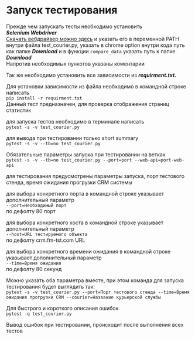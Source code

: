 # Запуск тестирования
Прежде чем запускать тесты необходимо установить  
***Selenium Webdriver***\
[Скачать вебдрайвер можно здесь](https://chromedriver.chromium.org/downloads) и указать его в переменной PATH внутри файла test_courier.py,
указать в chrome option внутри кода путь как папке ***Download*** и в функции `compare_data` указать путь к папке ***Download***\
Напротив необходимых пункотов указаны коментарии

Так же необходимо установить все зависимости из 
***requirment.txt.***

Для установки зависимости из файла необходимо в командной строке написать\
`pip install -r requirment.txt`\
Данный тест предназначен, для проверка отображения страниц статистик


для запуска тестов необходимо в терминале написать \
`pytest -s -v test_courier.py`

для вывода при тестировании только short summary \
`pytest -s -v --tb=no test_courier.py`

Обязательные параметры запуска при тестировании на ветках \
`pytest -s -v --tb=no test_courier.py --port=port --web-api=port-web-api`

для тестирования предусмотрены параметры запуска, порт тестового стенда, время ожидания прогрузки CRM системы

для выбора конкретного порта в командной строке указывает дополнительный параметр  
`--port=Необходимый порт`  
по дефолту 80 порт

для выбора конкретного хоста в командной строке указывает дополнительный параметр  
`--host=URL тестируемого объекта`  
по дефолту crm.fm-tst.com URL

для выбора конкретного времени ожидания в командной строке указывает дополнительный параметр  
`--time=Время ожидания`  
по дефолту 80 секунд


Можно указать оба параметра вместе, при этом команда для запуска тестирования будет выглядить так:  
`pytest -s -v test_courier.py --port=Порт тестового стенда --time=Время ожидания прогрузки CRM --courier=Название курьерской службы`

Для быстрого и короткого описания ошибок  
`pytest -q test_courier.py`

Вывод ошибок при тестировании, происходит после выполнения всех тестов